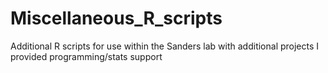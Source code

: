 # Miscellaneous_R_scripts
Additional R scripts for use within the Sanders lab with additional projects I provided programming/stats support
